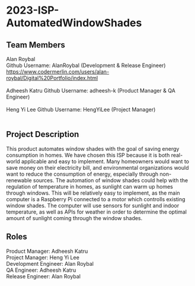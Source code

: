 # 2023-ISP-AutomatedWindowShades

## Team Members
Alan Roybal
<br>
Github Username: AlanRoybal (Development & Release Engineer)
<br>
	https://www.codermerlin.com/users/alan-roybal/Digital%20Portfolio/index.html
<br>
<br>
Adheesh Katru
Github Username: adheesh-k (Product Manager & QA Engineer)
<br>
<br>
Heng Yi Lee
Github Username: HengYiLee (Project Manager)
<br>
<br>
## Project Description
This product automates window shades with the goal of saving energy consumption in homes. We have chosen this ISP because it is both real-world applicable and easy to implement. Many homeowners would want to save money on their electricity bill, and environmental organizations would want to reduce the consumption of energy, especially through non-renewable sources. The automation of window shades could help with the regulation of temperature in homes, as sunlight can warm up homes through windows. This will be relatively easy to implement, as the main computer is a Raspberry Pi connected to a motor which controlls existing window shades. The computer will use sensors for sunlight and indoor temperature, as well as APIs for weather in order to determine the optimal amount of sunlight coming through the window shades.
<br>
## Roles
Product Manager: Adheesh Katru
<br>
Project Manager: Heng Yi Lee
<br>
Development Engineer: Alan Roybal
<br>
QA Engineer: Adheesh Katru
<br>
Release Engineer: Alan Roybal
<br>
